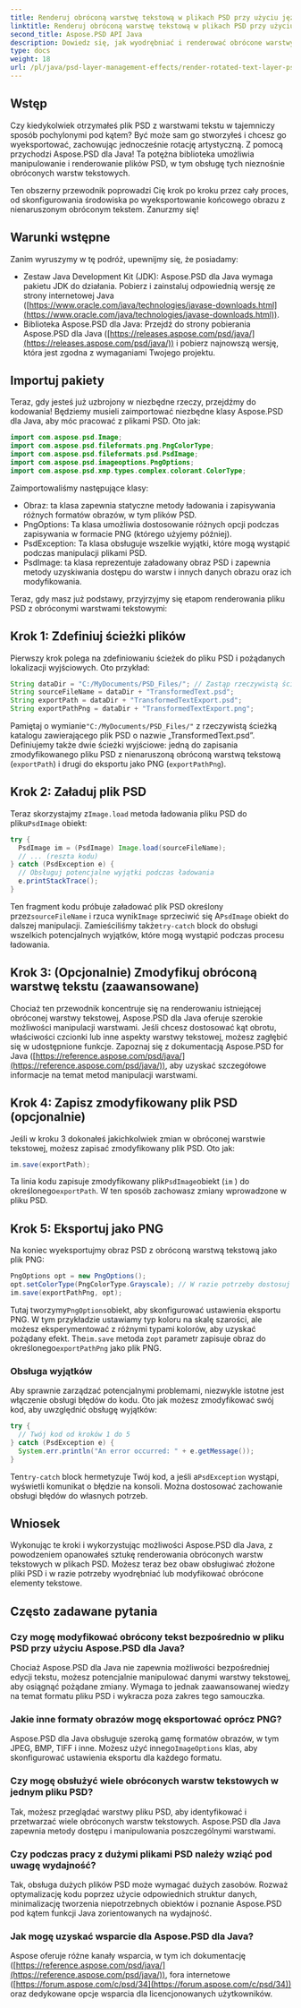 ```yaml
---
title: Renderuj obróconą warstwę tekstową w plikach PSD przy użyciu języka Java
linktitle: Renderuj obróconą warstwę tekstową w plikach PSD przy użyciu języka Java
second_title: Aspose.PSD API Java
description: Dowiedz się, jak wyodrębniać i renderować obrócone warstwy tekstowe z plików PSD przy użyciu Aspose.PSD dla Java. Ten przewodnik krok po kroku obejmuje wszystko, od konfiguracji po eksport.
type: docs
weight: 18
url: /pl/java/psd-layer-management-effects/render-rotated-text-layer-psd/
---
```

## Wstęp

Czy kiedykolwiek otrzymałeś plik PSD z warstwami tekstu w tajemniczy sposób pochylonymi pod kątem? Być może sam go stworzyłeś i chcesz go wyeksportować, zachowując jednocześnie rotację artystyczną. Z pomocą przychodzi Aspose.PSD dla Java! Ta potężna biblioteka umożliwia manipulowanie i renderowanie plików PSD, w tym obsługę tych nieznośnie obróconych warstw tekstowych. 

Ten obszerny przewodnik poprowadzi Cię krok po kroku przez cały proces, od skonfigurowania środowiska po wyeksportowanie końcowego obrazu z nienaruszonym obróconym tekstem. Zanurzmy się!

## Warunki wstępne

Zanim wyruszymy w tę podróż, upewnijmy się, że posiadamy:

- Zestaw Java Development Kit (JDK): Aspose.PSD dla Java wymaga pakietu JDK do działania. Pobierz i zainstaluj odpowiednią wersję ze strony internetowej Java ([https://www.oracle.com/java/technologies/javase-downloads.html](https://www.oracle.com/java/technologies/javase-downloads.html)).
- Biblioteka Aspose.PSD dla Java: Przejdź do strony pobierania Aspose.PSD dla Java ([https://releases.aspose.com/psd/java/](https://releases.aspose.com/psd/java/)) i pobierz najnowszą wersję, która jest zgodna z wymaganiami Twojego projektu.

## Importuj pakiety

Teraz, gdy jesteś już uzbrojony w niezbędne rzeczy, przejdźmy do kodowania! Będziemy musieli zaimportować niezbędne klasy Aspose.PSD dla Java, aby móc pracować z plikami PSD. Oto jak:

```java
import com.aspose.psd.Image;
import com.aspose.psd.fileformats.png.PngColorType;
import com.aspose.psd.fileformats.psd.PsdImage;
import com.aspose.psd.imageoptions.PngOptions;
import com.aspose.psd.xmp.types.complex.colorant.ColorType;
```

Zaimportowaliśmy następujące klasy:

- Obraz: ta klasa zapewnia statyczne metody ładowania i zapisywania różnych formatów obrazów, w tym plików PSD.
- PngOptions: Ta klasa umożliwia dostosowanie różnych opcji podczas zapisywania w formacie PNG (którego użyjemy później).
- PsdException: Ta klasa obsługuje wszelkie wyjątki, które mogą wystąpić podczas manipulacji plikami PSD.
- PsdImage: ta klasa reprezentuje załadowany obraz PSD i zapewnia metody uzyskiwania dostępu do warstw i innych danych obrazu oraz ich modyfikowania.

Teraz, gdy masz już podstawy, przyjrzyjmy się etapom renderowania pliku PSD z obróconymi warstwami tekstowymi:

## Krok 1: Zdefiniuj ścieżki plików

Pierwszy krok polega na zdefiniowaniu ścieżek do pliku PSD i pożądanych lokalizacji wyjściowych. Oto przykład:

```java
String dataDir = "C:/MyDocuments/PSD_Files/"; // Zastąp rzeczywistą ścieżką katalogu
String sourceFileName = dataDir + "TransformedText.psd";
String exportPath = dataDir + "TransformedTextExport.psd";
String exportPathPng = dataDir + "TransformedTextExport.png";
```

Pamiętaj o wymianie`"C:/MyDocuments/PSD_Files/"` z rzeczywistą ścieżką katalogu zawierającego plik PSD o nazwie „TransformedText.psd”. Definiujemy także dwie ścieżki wyjściowe: jedną do zapisania zmodyfikowanego pliku PSD z nienaruszoną obróconą warstwą tekstową (`exportPath`) i drugi do eksportu jako PNG (`exportPathPng`).

## Krok 2: Załaduj plik PSD

 Teraz skorzystajmy z`Image.load` metoda ładowania pliku PSD do pliku`PsdImage` obiekt:

```java
try {
  PsdImage im = (PsdImage) Image.load(sourceFileName);
  // ... (reszta kodu)
} catch (PsdException e) {
  // Obsługuj potencjalne wyjątki podczas ładowania
  e.printStackTrace();
}
```

 Ten fragment kodu próbuje załadować plik PSD określony przez`sourceFileName` i rzuca wynik`Image` sprzeciwić się A`PsdImage` obiekt do dalszej manipulacji. Zamieściliśmy także`try-catch` block do obsługi wszelkich potencjalnych wyjątków, które mogą wystąpić podczas procesu ładowania.

## Krok 3: (Opcjonalnie) Zmodyfikuj obróconą warstwę tekstu (zaawansowane)

Chociaż ten przewodnik koncentruje się na renderowaniu istniejącej obróconej warstwy tekstowej, Aspose.PSD dla Java oferuje szerokie możliwości manipulacji warstwami. Jeśli chcesz dostosować kąt obrotu, właściwości czcionki lub inne aspekty warstwy tekstowej, możesz zagłębić się w udostępnione funkcje. Zapoznaj się z dokumentacją Aspose.PSD for Java ([https://reference.aspose.com/psd/java/](https://reference.aspose.com/psd/java/)), aby uzyskać szczegółowe informacje na temat metod manipulacji warstwami.

## Krok 4: Zapisz zmodyfikowany plik PSD (opcjonalnie)

Jeśli w kroku 3 dokonałeś jakichkolwiek zmian w obróconej warstwie tekstowej, możesz zapisać zmodyfikowany plik PSD. Oto jak:

```java
im.save(exportPath);
```

 Ta linia kodu zapisuje zmodyfikowany plik`PsdImage`obiekt (`im` ) do określonego`exportPath`. W ten sposób zachowasz zmiany wprowadzone w pliku PSD.

## Krok 5: Eksportuj jako PNG

Na koniec wyeksportujmy obraz PSD z obróconą warstwą tekstową jako plik PNG:

```java
PngOptions opt = new PngOptions();
opt.setColorType(PngColorType.Grayscale); // W razie potrzeby dostosuj typ koloru
im.save(exportPathPng, opt);
```

 Tutaj tworzymy`PngOptions`obiekt, aby skonfigurować ustawienia eksportu PNG. W tym przykładzie ustawiamy typ koloru na skalę szarości, ale możesz eksperymentować z różnymi typami kolorów, aby uzyskać pożądany efekt. The`im.save` metoda z`opt` parametr zapisuje obraz do określonego`exportPathPng` jako plik PNG.

### Obsługa wyjątków

Aby sprawnie zarządzać potencjalnymi problemami, niezwykle istotne jest włączenie obsługi błędów do kodu. Oto jak możesz zmodyfikować swój kod, aby uwzględnić obsługę wyjątków:

```java
try {
  // Twój kod od kroków 1 do 5
} catch (PsdException e) {
  System.err.println("An error occurred: " + e.getMessage());
}
```

 Ten`try-catch` block hermetyzuje Twój kod, a jeśli a`PsdException` wystąpi, wyświetli komunikat o błędzie na konsoli. Można dostosować zachowanie obsługi błędów do własnych potrzeb.

## Wniosek

Wykonując te kroki i wykorzystując możliwości Aspose.PSD dla Java, z powodzeniem opanowałeś sztukę renderowania obróconych warstw tekstowych w plikach PSD. Możesz teraz bez obaw obsługiwać złożone pliki PSD i w razie potrzeby wyodrębniać lub modyfikować obrócone elementy tekstowe.

## Często zadawane pytania

### Czy mogę modyfikować obrócony tekst bezpośrednio w pliku PSD przy użyciu Aspose.PSD dla Java?

Chociaż Aspose.PSD dla Java nie zapewnia możliwości bezpośredniej edycji tekstu, możesz potencjalnie manipulować danymi warstwy tekstowej, aby osiągnąć pożądane zmiany. Wymaga to jednak zaawansowanej wiedzy na temat formatu pliku PSD i wykracza poza zakres tego samouczka.

### Jakie inne formaty obrazów mogę eksportować oprócz PNG?

 Aspose.PSD dla Java obsługuje szeroką gamę formatów obrazów, w tym JPEG, BMP, TIFF i inne. Możesz użyć innego`ImageOptions` klas, aby skonfigurować ustawienia eksportu dla każdego formatu.

### Czy mogę obsłużyć wiele obróconych warstw tekstowych w jednym pliku PSD?

Tak, możesz przeglądać warstwy pliku PSD, aby identyfikować i przetwarzać wiele obróconych warstw tekstowych. Aspose.PSD dla Java zapewnia metody dostępu i manipulowania poszczególnymi warstwami.

### Czy podczas pracy z dużymi plikami PSD należy wziąć pod uwagę wydajność?

Tak, obsługa dużych plików PSD może wymagać dużych zasobów. Rozważ optymalizację kodu poprzez użycie odpowiednich struktur danych, minimalizację tworzenia niepotrzebnych obiektów i poznanie Aspose.PSD pod kątem funkcji Java zorientowanych na wydajność.

### Jak mogę uzyskać wsparcie dla Aspose.PSD dla Java?

Aspose oferuje różne kanały wsparcia, w tym ich dokumentację ([https://reference.aspose.com/psd/java/](https://reference.aspose.com/psd/java/)), fora internetowe ([https://forum.aspose.com/c/psd/34](https://forum.aspose.com/c/psd/34)) oraz dedykowane opcje wsparcia dla licencjonowanych użytkowników.